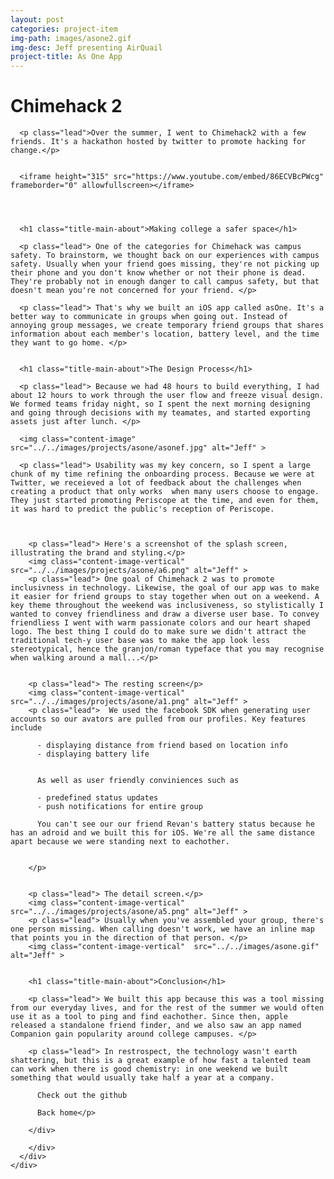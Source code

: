 ```yaml
---
layout: post
categories: project-item
img-path: images/asone2.gif
img-desc: Jeff presenting AirQuail
project-title: As One App
---
```


<div class="container-fluid">
  <div class="description"> 
    <div class="row text-left">
<div class="col-sm-10 col-sm-offset-1">
      <h1 class="title-main-about">Chimehack 2</h1>

      <p class="lead">Over the summer, I went to Chimehack2 with a few friends. It's a hackathon hosted by twitter to promote hacking for change.</p>


      <iframe height="315" src="https://www.youtube.com/embed/86ECVBcPWcg" frameborder="0" allowfullscreen></iframe>




      <h1 class="title-main-about">Making college a safer space</h1>

      <p class="lead"> One of the categories for Chimehack was campus safety. To brainstorm, we thought back on our experiences with campus safety. Usually when your friend goes missing, they're not picking up their phone and you don't know whether or not their phone is dead. They're probably not in enough danger to call campus safety, but that doesn't mean you're not concerned for your friend. </p>

      <p class="lead"> That's why we built an iOS app called asOne. It's a better way to communicate in groups when going out. Instead of annoying group messages, we create temporary friend groups that shares information about each member's location, battery level, and the time they want to go home. </p>


      <h1 class="title-main-about">The Design Process</h1>   

      <p class="lead"> Because we had 48 hours to build everything, I had about 12 hours to work through the user flow and freeze visual design. We formed teams friday night, so I spent the next morning designing and going through decisions with my teamates, and started exporting assets just after lunch. </p>

      <img class="content-image"  src="../../images/projects/asone/asonef.jpg" alt="Jeff" >

      <p class="lead"> Usability was my key concern, so I spent a large chunk of my time refining the onboarding process. Because we were at Twitter, we receieved a lot of feedback about the challenges when creating a product that only works  when many users choose to engage. They just started promoting Periscope at the time, and even for them, it was hard to predict the public's reception of Periscope.



        <p class="lead"> Here's a screenshot of the splash screen, illustrating the brand and styling.</p>
        <img class="content-image-vertical"  src="../../images/projects/asone/a6.png" alt="Jeff" >
        <p class="lead"> One goal of Chimehack 2 was to promote inclusivness in technology. Likewise, the goal of our app was to make it easier for friend groups to stay together when out on a weekend. A key theme throughout the weekend was inclusiveness, so stylistically I wanted to convey friendliness and draw a diverse user base. To convey friendliess I went with warm passionate colors and our heart shaped logo. The best thing I could do to make sure we didn't attract the traditional tech-y user base was to make the app look less stereotypical, hence the granjon/roman typeface that you may recognise when walking around a mall...</p>   


        <p class="lead"> The resting screen</p>
        <img class="content-image-vertical"  src="../../images/projects/asone/a1.png" alt="Jeff" >
        <p class="lead">  We used the facebook SDK when generating user accounts so our avators are pulled from our profiles. Key features include

          - displaying distance from friend based on location info
          - displaying battery life


          As well as user friendly conviniences such as

          - predefined status updates 
          - push notifications for entire group

          You can't see our our friend Revan's battery status because he has an adroid and we built this for iOS. We're all the same distance apart because we were standing next to eachother.


        </p>   


        <p class="lead"> The detail screen.</p>
        <img class="content-image-vertical"  src="../../images/projects/asone/a5.png" alt="Jeff" >
        <p class="lead"> Usually when you've assembled your group, there's one person missing. When calling doesn't work, we have an inline map that points you in the direction of that person. </p>
        <img class="content-image-vertical"  src="../../images/asone.gif" alt="Jeff" >   


        <h1 class="title-main-about">Conclusion</h1>

        <p class="lead"> We built this app because this was a tool missing from our everyday lives, and for the rest of the summer we would often use it as a tool to ping and find eachother. Since then, apple released a standalone friend finder, and we also saw an app named Companion gain popularity around college campuses. </p>

        <p class="lead"> In restrospect, the technology wasn't earth shattering, but this is a great example of how fast a talented team can work when there is good chemistry: in one weekend we built something that would usually take half a year at a company. 

          Check out the github

          Back home</p>

        </div>

        </div>
      </div>
    </div>